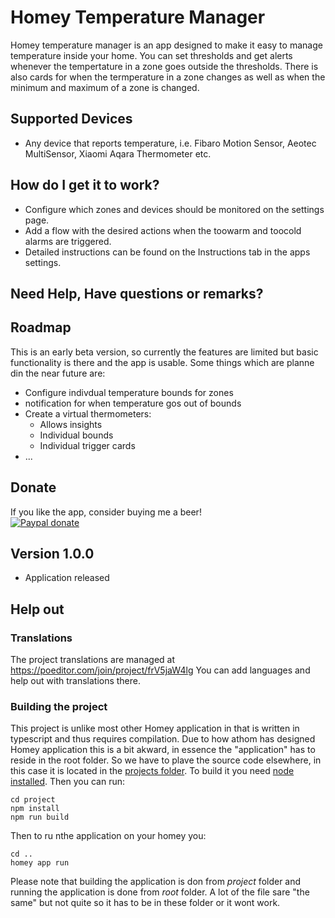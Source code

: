 # Homey Temperature Manager

Homey temperature manager is an app designed to make it easy to manage temperature inside your home.
You can set thresholds and get alerts whenever the tempertature in a zone goes outside the thresholds.
There is also cards for when the termperature in a zone changes as well as when the minimum and maximum of a zone is changed.

## Supported Devices

* Any device that reports temperature, i.e. Fibaro Motion Sensor, Aeotec MultiSensor, Xiaomi Aqara Thermometer etc.

## How do I get it to work?
* Configure which zones and devices should be monitored on the settings page.
* Add a flow with the desired actions when the toowarm and toocold alarms are triggered.
* Detailed instructions can be found on the Instructions tab in the apps settings.

## Need Help, Have questions or remarks?

## Roadmap
This is an early beta version, so currently the features are limited but basic functionality is there and the app is usable.
Some things which are planne din the near future are:

* Configure indivdual temperature bounds for zones
* notification for when temperature gos out of bounds
* Create a virtual thermometers:
  * Allows insights
  * Individual bounds
  * Individual trigger cards
* ...

## Donate
If you like the app, consider buying me a beer!  
[![Paypal donate][pp-donate-image]][pp-donate-link]

## Version 1.0.0
* Application released

## Help out

### Translations

The project translations are managed at https://poeditor.com/join/project/frV5jaW4lg
You can add languages and help out with translations there.

### Building the project

This project is unlike most other Homey application in that is written in typescript and thus requires compilation.
Due to how athom has designed Homey application this is a bit akward, in essence the "application" has to reside in the root folder.
So we have to plave the source code elsewhere, in this case it is located in the [projects folder](./project).
To build it you need [node installed](https://nodejs.org/en/download/).
Then you can run:
```
cd project
npm install
npm run build
```

Then to ru nthe application on your homey you:
```
cd ..
homey app run
```
Please note that building the application is don from *project* folder  and running the application is done from *root* folder.
A lot of the file sare "the same" but not quite so it has to be in these folder or it wont work.

[pp-donate-link]: https://www.paypal.me/michaelmedin
[pp-donate-image]: https://www.paypalobjects.com/webstatic/en_US/i/btn/png/btn_donate_92x26.png

